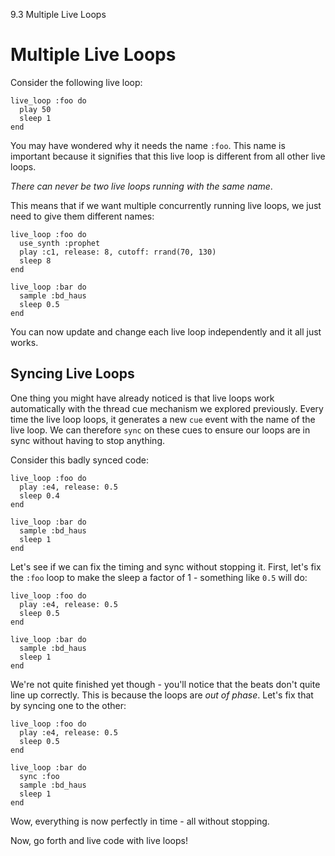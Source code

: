 9.3 Multiple Live Loops

# Multiple Live Loops

Consider the following live loop:

```
live_loop :foo do
  play 50
  sleep 1
end
```

You may have wondered why it needs the name `:foo`. This name is
important because it signifies that this live loop is different from all
other live loops. 

*There can never be two live loops running with the same name*.

This means that if we want multiple concurrently running live loops, we
just need to give them different names:

```
live_loop :foo do
  use_synth :prophet
  play :c1, release: 8, cutoff: rrand(70, 130)
  sleep 8
end

live_loop :bar do
  sample :bd_haus
  sleep 0.5
end
```

You can now update and change each live loop independently and it all
just works.

## Syncing Live Loops

One thing you might have already noticed is that live loops work
automatically with the thread cue mechanism we explored
previously. Every time the live loop loops, it generates a new `cue`
event with the name of the live loop. We can therefore `sync` on these
cues to ensure our loops are in sync without having to stop anything.

Consider this badly synced code:

```
live_loop :foo do
  play :e4, release: 0.5
  sleep 0.4
end

live_loop :bar do
  sample :bd_haus
  sleep 1
end
```

Let's see if we can fix the timing and sync without stopping it. First,
let's fix the `:foo` loop to make the sleep a factor of 1 - something like
`0.5` will do:

```
live_loop :foo do
  play :e4, release: 0.5
  sleep 0.5
end

live_loop :bar do
  sample :bd_haus
  sleep 1
end
```

We're not quite finished yet though - you'll notice that the beats don't
quite line up correctly. This is because the loops are *out of
phase*. Let's fix that by syncing one to the other:

```
live_loop :foo do
  play :e4, release: 0.5
  sleep 0.5
end

live_loop :bar do
  sync :foo
  sample :bd_haus
  sleep 1
end
```

Wow, everything is now perfectly in time - all without stopping.

Now, go forth and live code with live loops!

